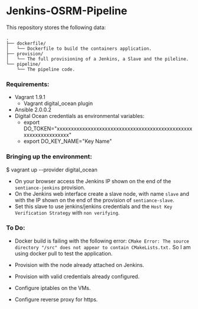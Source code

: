 # Jenkins-OSRM-Pipeline

This repository stores the following data:

```
.
├── dockerfile/
│   └── Dockerfile to build the containers application.
├── provision/
│   └── The full provisioning of a Jenkins, a Slave and the pileline.
└── pipeline/
    └── The pipeline code.
```


### Requirements:

- Vagrant 1.9.1
  - Vagrant digital_ocean plugin
- Ansible 2.0.0.2
- Digital Ocean credentials as environmental variables:
  - export DO_TOKEN="xxxxxxxxxxxxxxxxxxxxxxxxxxxxxxxxxxxxxxxxxxxxxxxxxxxxxxxxxxxxxxxx"
  - export DO_KEY_NAME="Key Name"


### Bringing up the environment:

$ vagrant up --provider digital_ocean

- On your browser access the Jenkins IP shown on the end of the `sentiance-jenkins` provision.
- On the Jenkins web interface create a slave node, with name `slave` and with the IP shown on the end of the provision of `sentiance-slave`.
- Set this slave to use jenkins/jenkins credentials and the `Host Key Verification Strategy` with `non verifying`.


### To Do:

- Docker build is failing with the following error:
  `CMake Error: The source directory "/src" does not appear to contain CMakeLists.txt.`
  So I am using docker pull to test the application.

- Provision with the node already attached on Jenkins.
- Provision with valid credentials already configured.
- Configure iptables on the VMs.
- Configure reverse proxy for https.


